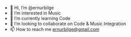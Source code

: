 - 👋 Hi, I’m @ernurbilge
- 👀 I’m interested in Music
- 🌱 I’m currently learning Code
- 💞️ I’m looking to collaborate on Code & Music Integration
- 📫 How to reach me ernurbilge@gmail.com

<!---
ernurbilge/ernurbilge is a ✨ special ✨ repository because its `README.md` (this file) appears on your GitHub profile.
You can click the Preview link to take a look at your changes.
--->
